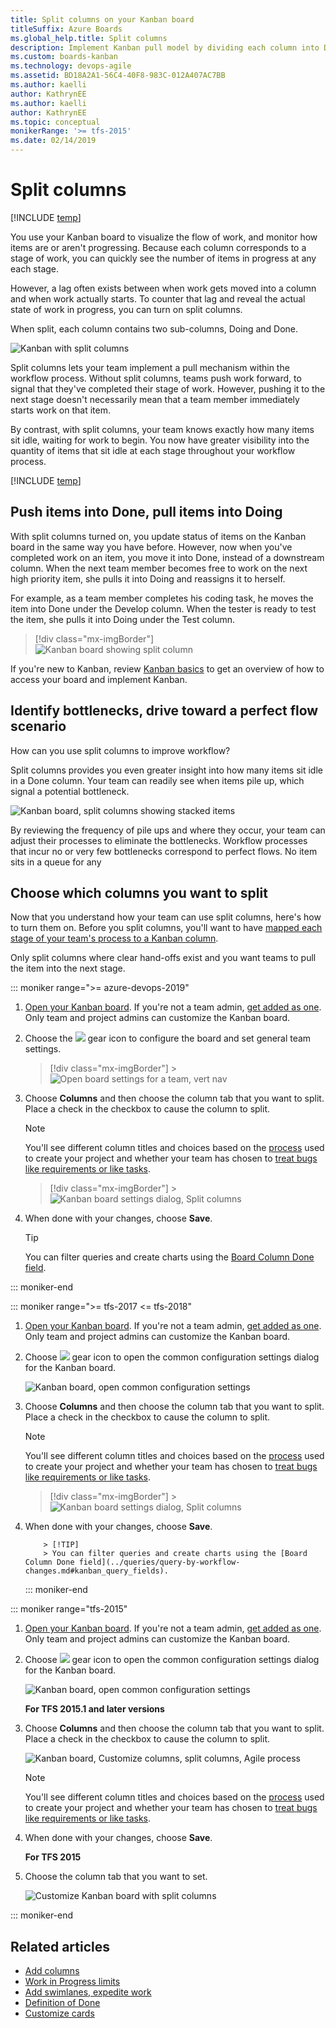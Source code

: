 ```yaml
---
title: Split columns on your Kanban board
titleSuffix: Azure Boards
ms.global_help.title: Split columns
description: Implement Kanban pull model by dividing each column into Doing and Done when working in Azure Boards or Team Foundation Server  
ms.custom: boards-kanban 
ms.technology: devops-agile
ms.assetid: BD18A2A1-56C4-40F8-983C-012A407AC7BB
ms.author: kaelli
author: KathrynEE
ms.author: kaelli
author: KathrynEE
ms.topic: conceptual
monikerRange: '>= tfs-2015'
ms.date: 02/14/2019
---
```


# Split columns

[!INCLUDE [temp](../includes/version-vsts-tfs-2015-on.md)]

You use your Kanban board to visualize the flow of work, and monitor how items are or aren't progressing. Because each column corresponds to a stage of work, you can quickly see the number of items in progress at any each stage.

However, a lag often exists between when work gets moved into a column and when work actually starts. To counter that lag and reveal the actual state of work in progress, you can turn on split columns.

When split, each column contains two sub-columns, Doing and Done.

![Kanban with split columns](media/kanban-board-split-columns-example-chart.png)

Split columns lets your team implement a pull mechanism within the workflow process. Without split columns, teams push work forward, to signal that they've completed their stage of work. However, pushing it to the next stage doesn't necessarily mean that a team member immediately starts work on that item.

By contrast, with split columns, your team knows exactly how many items sit idle, waiting for work to begin. You now have greater visibility into the quantity of items that sit idle at each stage throughout your workflow process.

[!INCLUDE [temp](../includes/prerequisites-team-settings.md)]

## Push items into Done, pull items into Doing

With split columns turned on, you update status of items on the Kanban board in the same way you have before. However, now when you've completed work on an item, you move it into Done, instead of a downstream column. When the next team member becomes free to work on the next high priority item, she pulls it into Doing and reassigns it to herself.

For example, as a team member completes his coding task, he moves the item into Done under the Develop column. When the tester is ready to test the item, she pulls it into Doing under the Test column.

> [!div class="mx-imgBorder"]  
> ![Kanban board showing split column](media/columns/split-columns-move-item.png)

If you're new to Kanban, review [Kanban basics](kanban-basics.md) to get an overview of how to access your board and implement Kanban.

<a id="id-bottlenecks" />

## Identify bottlenecks, drive toward a perfect flow scenario

How can you use split columns to improve workflow?

Split columns provides you even greater insight into how many items sit idle in a Done column. Your team can readily see when items pile up, which signal a potential bottleneck.

![Kanban board, split columns showing stacked items](media/kanban-board-identify-bottlenecks.png)

By reviewing the frequency of pile ups and where they occur, your team can adjust their processes to eliminate the bottlenecks. Workflow processes that incur no or very few bottlenecks correspond to perfect flows. No item sits in a queue for any

## Choose which columns you want to split

Now that you understand how your team can use split columns, here's how to turn them on. Before you split columns, you'll want to have [mapped each stage of your team's process to a Kanban column](add-columns.md).

Only split columns where clear hand-offs exist and you want teams to pull the item into the next stage.

::: moniker range=">= azure-devops-2019"

1. [Open your Kanban board](kanban-quickstart.md). If you're not a team admin, [get added as one](../../organizations/settings/add-team-administrator.md). Only team and project admins can customize the Kanban board.

1. Choose the ![](../../media/icons/blue-gear.png) gear icon to configure the board and set general team settings.

   > [!div class="mx-imgBorder"] > ![Open board settings for a team, vert nav](../../organizations/settings/media/configure-team/open-board-settings.png)

1. Choose **Columns** and then choose the column tab that you want to split. Place a check in the checkbox to cause the column to split.

   > [!NOTE]  
   > You'll see different column titles and choices based on the [process](../work-items/guidance/choose-process.md) used to create your project and whether your team has chosen to [treat bugs like requirements or like tasks](../../organizations/settings/show-bugs-on-backlog.md).

   > [!div class="mx-imgBorder"] > ![Kanban board settings dialog, Split columns](media/columns/split-columns-tfs-2018.png)

1. When done with your changes, choose **Save**.

   > [!TIP]  
   > You can filter queries and create charts using the [Board Column Done field](../queries/query-by-workflow-changes.md#kanban_query_fields).

::: moniker-end

::: moniker range=">= tfs-2017 <= tfs-2018"

1.  [Open your Kanban board](kanban-quickstart.md). If you're not a team admin, [get added as one](../../organizations/settings/add-team-administrator.md). Only team and project admins can customize the Kanban board.

1.  Choose ![ ](../../media/icons/team-settings-gear-icon.png) gear icon to open the common configuration settings dialog for the Kanban board.

    ![Kanban board, open common configuration settings](media/add-columns-open-settings-ts.png)

1.  Choose **Columns** and then choose the column tab that you want to split. Place a check in the checkbox to cause the column to split.

    > [!NOTE]  
    > You'll see different column titles and choices based on the [process](../work-items/guidance/choose-process.md) used to create your project and whether your team has chosen to [treat bugs like requirements or like tasks](../../organizations/settings/show-bugs-on-backlog.md).

    > [!div class="mx-imgBorder"] > ![Kanban board settings dialog, Split columns](media/columns/split-columns-tfs-2018.png)

1.  When done with your changes, choose **Save**.

        	> [!TIP]
        	> You can filter queries and create charts using the [Board Column Done field](../queries/query-by-workflow-changes.md#kanban_query_fields).

    ::: moniker-end

::: moniker range="tfs-2015"

1. [Open your Kanban board](kanban-quickstart.md). If you're not a team admin, [get added as one](../../organizations/settings/add-team-administrator.md). Only team and project admins can customize the Kanban board.

1. Choose ![ ](../../media/icons/team-settings-gear-icon.png) gear icon to open the common configuration settings dialog for the Kanban board.

   ![Kanban board, open common configuration settings](media/add-columns-open-settings-ts.png)

   **For TFS 2015.1 and later versions**

1. Choose **Columns** and then choose the column tab that you want to split. Place a check in the checkbox to cause the column to split.

   ![Kanban board, Customize columns, split columns, Agile process](media/vso-kanban-split-columns-settings-analyze-no-tags.png)

   > [!NOTE]  
   > You'll see different column titles and choices based on the [process](../work-items/guidance/choose-process.md) used to create your project and whether your team has chosen to [treat bugs like requirements or like tasks](../../organizations/settings/show-bugs-on-backlog.md).

1. When done with your changes, choose **Save**.

   **For TFS 2015**

1. Choose the column tab that you want to set.

   ![Customize Kanban board with split columns](media/kanban-board-configure-split-columns.png)

::: moniker-end

## Related articles

- [Add columns](add-columns.md)
- [Work in Progress limits](wip-limits.md)
- [Add swimlanes, expedite work](expedite-work.md)
- [Definition of Done](definition-of-done.md)
- [Customize cards](../../boards/boards/customize-cards.md)
